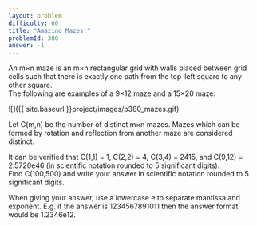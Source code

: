 ```yaml
---
layout: problem
difficulty: 60
title: "Amazing Mazes!"
problemId: 380
answer: -1
---
```

 An m×n maze is an m×n rectangular grid with walls placed between grid cells such that there is exactly one path from the top-left square to any other square.   
The following are examples of a 9×12 maze and a 15×20 maze:

![]({{ site.baseurl }}project/images/p380_mazes.gif)

 Let C(m,n) be the number of distinct m×n mazes. Mazes which can be formed by rotation and reflection from another maze are considered distinct.

 It can be verified that C(1,1) = 1, C(2,2) = 4, C(3,4) = 2415, and C(9,12) = 2.5720e46 (in scientific notation rounded to 5 significant digits).  
 Find C(100,500) and write your answer in scientific notation rounded to 5 significant digits.

 When giving your answer, use a lowercase e to separate mantissa and exponent. E.g. if the answer is 1234567891011 then the answer format would be 1.2346e12.
